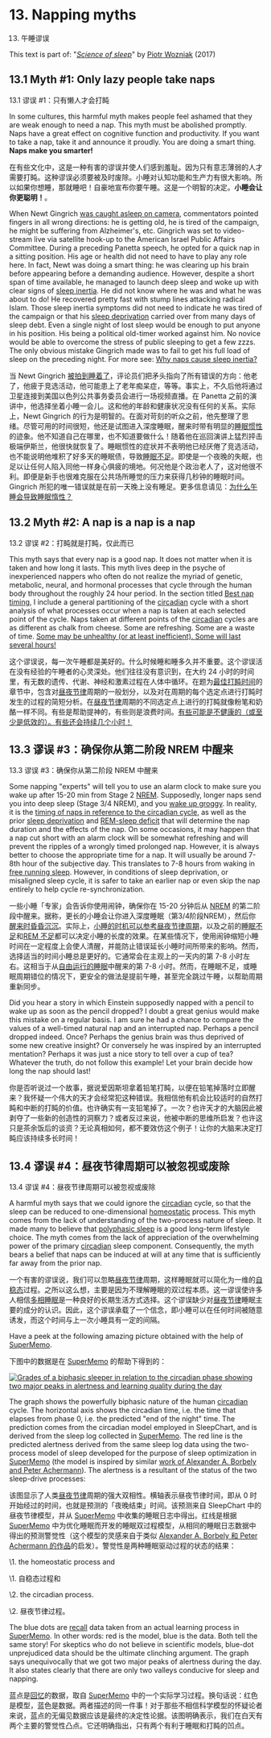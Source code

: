 # 13. Napping myths

13. 午睡谬误

This text is part of: "*[Science of sleep](https://supermemo.guru/wiki/Science_of_sleep)*" by [Piotr Wozniak](https://supermemo.guru/wiki/Piotr_Wozniak) (2017)

## 13.1 Myth #1: Only lazy people take naps

13.1 谬误 #1：只有懒人才会打盹

In some cultures, this harmful myth makes people feel ashamed that they are weak enough to need a nap. This myth must be abolished promptly. Naps have a great effect on cognitive function and productivity. If you want to take a nap, take it and announce it proudly. You are doing a smart thing. **Naps make you smarter!**

在有些文化中，这是一种有害的谬误并使人们感到羞耻。因为只有意志薄弱的人才需要打盹。这种谬误必须要被及时废除。小睡对认知功能和生产力有很大影响。所以如果你想睡，那就睡吧！自豪地宣布你要午睡。这是一个明智的决定。**小睡会让你更聪明！**。

When Newt Gingrich [was caught asleep on camera](http://abcnews.go.com/blogs/politics/2012/03/i-understand-you-have-a-panel-gingrich-says-to-panel-less-aipac/), commentators pointed fingers in all wrong directions: he is getting old, he is tired of the campaign, he might be suffering from Alzheimer's, etc. Gingrich was set to video-stream live via satellite hook-up to the American Israel Public Affairs Committee. During a preceding Panetta speech, he opted for a quick nap in a sitting position. His age or health did not need to have to play any role here. In fact, Newt was doing a smart thing: he was clearing up his brain before appearing before a demanding audience. However, despite a short span of time available, he managed to launch deep sleep and woke up with clear signs of [sleep inertia](https://supermemo.guru/wiki/Sleep_inertia). He did not know where he was and what he was about to do! He recovered pretty fast with stump lines attacking radical Islam. Those sleep inertia symptoms did not need to indicate he was tired of the campaign or that his [sleep deprivation](https://supermemo.guru/wiki/Good_sleep,_good_learning,_good_life:_Glossary#sleep_deprivation) carried over from many days of sleep debt. Even a single night of lost sleep would be enough to put anyone in his position. His being a political old-timer worked against him. No novice would be able to overcome the stress of public sleeping to get a few zzzs. The only obvious mistake Gingrich made was to fail to get his full load of sleep on the preceding night. For more see: [Why naps cause sleep inertia?](https://supermemo.guru/wiki/Sleep_inertia#Why_naps_cause_sleep_inertia?)

当 Newt Gingrich [被拍到睡着了](http://abcnews.go.com/blogs/politics/2012/03/i-understand-you-have-a-panel-gingrich-says-to-panel-less-aipac/)，评论员们把矛头指向了所有错误的方向：他老了，他疲于竞选活动，他可能患上了老年痴呆症，等等。事实上，不久后他将通过卫星连接到美国以色列公共事务委员会进行一场视频直播。在 Panetta 之前的演讲中，他选择坐着小睡一会儿。这和他的年龄和健康状况没有任何的关系。实际上，Newt Gingrich 的行为是明智的。在面对苛刻的听众之前，他先整理了思绪。尽管可用的时间很短，他还是试图进入深度睡眠，醒来时带有明显的[睡眠惯性](https://supermemo.guru/wiki/Sleep_inertia)的迹象。他不知道自己在哪里，也不知道要做什么！随着他在巡回演讲上猛烈抨击极端伊斯兰，他很快就恢复了。睡眠惯性的症状并不表明他已经厌倦了竞选活动，也不能说明他堆积了好多天的睡眠债，导致[睡眠不足](https://supermemo.guru/wiki/Good_sleep,_good_learning,_good_life:_Glossary#sleep_deprivation)。即使是一个夜晚的失眠，也足以让任何人陷入同他一样身心俱疲的境地。何况他是个政治老人了，这对他很不利。即便是新手也很难克服在公共场所睡觉的压力来获得几秒钟的睡眠时间。Gingrich 所犯的唯一错误就是在前一天晚上没有睡足。更多信息请见：[为什么午睡会导致睡眠惰性？](https://supermemo.guru/wiki/Sleep_inertia#Why_naps_cause_sleep_inertia?)

## 13.2 Myth #2: A nap is a nap is a nap

13.2 谬误 #2：打盹就是打盹，仅此而已

This myth says that every nap is a good nap. It does not matter when it is taken and how long it lasts. This myth lives deep in the psyche of inexperienced nappers who often do not realize the myriad of genetic, metabolic, neural, and hormonal processes that cycle through the human body throughout the roughly 24 hour period. In the section titled [Best nap timing](https://supermemo.guru/wiki/Best_time_for_napping#Best_nap_timing), I include a general partitioning of the [circadian](https://supermemo.guru/wiki/Good_sleep,_good_learning,_good_life:_Glossary#circadian_sleep_component) cycle with a short analysis of what processes occur when a nap is taken at each selected point of the cycle. Naps taken at different points of the [circadian](https://supermemo.guru/wiki/Good_sleep,_good_learning,_good_life:_Glossary#circadian_sleep_component) cycles are as different as chalk from cheese. Some are refreshing. Some are a waste of time. [Some may be unhealthy (or at least inefficient). Some will last several hours!](https://supermemo.guru/wiki/Best_time_for_napping#Best_nap_timing)

这个谬误说，每一次午睡都是美好的。什么时候睡和睡多久并不重要。这个谬误活在没有经验的午睡者的心灵深处。他们往往没有意识到，在大约 24 小时的时间里，有无数的遗传、代谢、神经和激素过程在人体中循环。在题为[最佳打盹时间](https://supermemo.guru/wiki/Best_time_for_napping#Best_nap_timing)的章节中，包含对[昼夜节律](https://supermemo.guru/wiki/Good_sleep,_good_learning,_good_life:_Glossary#circadian_sleep_component)周期的一般划分，以及对在周期的每个选定点进行打盹时发生的过程的简短分析。在[昼夜节律](https://supermemo.guru/wiki/Good_sleep,_good_learning,_good_life:_Glossary#circadian_sleep_component)周期的不同选定点上进行的打盹就像粉笔和奶酪一样不同。有些是帮助提神的，有些则是浪费时间。[有些可能是不健康的（或至少是低效的）。有些还会持续几个小时！](https://supermemo.guru/wiki/Best_time_for_napping#Best_nap_timing)

## 13.3 谬误 #3：确保你从第二阶段 NREM 中醒来

13.3 谬误 #3：确保你从第二阶段 NREM 中醒来

Some napping "experts" will tell you to use an alarm clock to make sure you wake up after 15-20 min from Stage 2 [NREM](https://supermemo.guru/wiki/Good_sleep,_good_learning,_good_life:_Glossary#NREM). Supposedly, longer naps send you into deep sleep (Stage 3/4 NREM), and you [wake up groggy](https://supermemo.guru/wiki/Sleep_inertia). In reality, it is the [timing of naps in reference to the circadian cycle](https://supermemo.guru/wiki/Best_time_for_napping#Best_nap_timing), as well as the prior [sleep deprivation](https://supermemo.guru/wiki/Good_sleep,_good_learning,_good_life:_Glossary#sleep_deprivation) and [REM-sleep deficit](https://supermemo.guru/wiki/How_do_we_fall_asleep`%3`F#REM_rebound_hypothesis) that will determine the nap duration and the effects of the nap. On some occasions, it may happen that a nap cut short with an alarm clock will be somewhat refreshing and will prevent the ripples of a wrongly timed prolonged nap. However, it is always better to choose the appropriate time for a nap. It will usually be around 7-8th hour of the subjective day. This translates to 7-8 hours from waking in [free running sleep](https://supermemo.guru/wiki/Formula_for_good_sleep:_free_running_sleep). However, in conditions of sleep deprivation, or misaligned sleep cycle, it is safer to take an earlier nap or even skip the nap entirely to help cycle re-synchronization.

一些小睡「专家」会告诉你使用闹钟，确保你在 15-20 分钟后从 [NREM](https://supermemo.guru/wiki/Good_sleep,_good_learning,_good_life:_Glossary#NREM) 的第二阶段中醒来。据称，更长的小睡会让你进入深度睡眠（第3/4阶段NREM），然后你[醒来时昏昏沉沉](https://supermemo.guru/wiki/Sleep_inertia)。实际上，[小睡的时机可以参考昼夜节律周期](https://supermemo.guru/wiki/Best_time_for_napping#Best_nap_timing)，以及之前的[睡眠不足](https://supermemo.guru/wiki/Good_sleep,_good_learning,_good_life:_Glossary#sleep_deprivation)和[REM 不足](https://supermemo.guru/wiki/How_do_we_fall_asleep%3F#REM_rebound_hypothesis)都可以决定小睡的长度的效果。在某些情况下，使用闹钟缩短小睡时间在一定程度上会使人清醒，并能防止错误延长小睡时间所带来的影响。然而，选择适当的时间小睡总是更好的。它通常会在主观上的一天内的第 7-8 小时左右。这相当于从[自由运行的睡眠](https://supermemo.guru/wiki/Formula_for_good_sleep:_free_running_sleep)中醒来的第 7-8 小时。然而，在睡眠不足，或睡眠周期错位的情况下，更安全的做法是提前午睡，甚至完全跳过午睡，以帮助周期重新同步。

Did you hear a story in which Einstein supposedly napped with a pencil to wake up as soon as the pencil dropped? I doubt a great genius would make this mistake on a regular basis. I am sure he had a chance to compare the values of a well-timed natural nap and an interrupted nap. Perhaps a pencil dropped indeed. Once? Perhaps the genius brain was thus deprived of some new creative insight? Or conversely he was inspired by an interrupted mentation? Perhaps it was just a nice story to tell over a cup of tea? Whatever the truth, do not follow this example! Let your brain decide how long the nap should last!

你是否听说过一个故事，据说爱因斯坦拿着铅笔打盹，以便在铅笔掉落时立即醒来？我怀疑一个伟大的天才会经常犯这种错误。我相信他有机会比较适时的自然打盹和中断的打盹的价值。也许确实有一支铅笔掉了。一次？也许天才的大脑因此被剥夺了一些新的创造性的洞察力？或者反过来说，他被中断的思维所启发？也许这只是茶余饭后的谈资？无论真相如何，都不要效仿这个例子！让你的大脑来决定打盹应该持续多长时间！

## 13.4 谬误 #4：昼夜节律周期可以被忽视或废除

13.4 谬误 #4：昼夜节律周期可以被忽视或废除

A harmful myth says that we could ignore the [circadian](https://supermemo.guru/wiki/Good_sleep,_good_learning,_good_life:_Glossary#circadian_sleep_component) cycle, so that the sleep can be reduced to one-dimensional [homeostatic](https://supermemo.guru/wiki/Good_sleep,_good_learning,_good_life:_Glossary#homeostatic_sleep_component) process. This myth comes from the lack of understanding of the two-process nature of sleep. It made many to believe that [polyphasic sleep](https://supermemo.guru/wiki/Good_sleep,_good_learning,_good_life:_Glossary#polyphasic_sleep) is a good long-term lifestyle choice. The myth comes from the lack of appreciation of the overwhelming power of the primary [circadian](https://supermemo.guru/wiki/Good_sleep,_good_learning,_good_life:_Glossary#circadian_sleep_component) sleep component. Consequently, the myth bears a belief that naps can be induced at will at any time that is sufficiently far away from the prior nap.

一个有害的谬误说，我们可以忽略[昼夜节律](https:昼夜节律，生理节奏//supermemo.guru/wiki/Good_sleep,_good_learning,_good_life:_Glossary#circadian_sleep_component)周期，这样睡眠就可以简化为一维的[自稳态](https://supermemo.guru/wiki/Good_sleep,_good_learning,_good_life:_Glossary#homeostatic_sleep_component)过程。之所以这么想，主要是因为不理解睡眠的双过程本质。这一谬误使许多人相信[多相睡眠](https://supermemo.guru/wiki/Good_sleep,_good_learning,_good_life:_Glossary#polyphasic_sleep)是一种良好的长期生活方式选择。这个谬误缺少对[昼夜节律](https://supermemo.guru/wiki/Good_sleep,_good_learning,_good_life:_Glossary#circadian_sleep_component)睡眠主要的成分的认识。因此，这个谬误承载了一个信念，即小睡可以在任何时间被随意诱发，而这个时间与上一次小睡具有一定的间隔。

Have a peek at the following amazing picture obtained with the help of [SuperMemo](https://supermemo.guru/wiki/Good_sleep,_good_learning,_good_life:_Glossary#SuperMemo).

下图中的数据是在 [SuperMemo](https://supermemo.guru/wiki/Good_sleep,_good_learning,_good_life:_Glossary#SuperMemo) 的帮助下得到的：

[![Grades of a biphasic sleeper in relation to the circadian phase showing two major peaks in alertness and learning quality during the day](https://supermemo.guru/images/2/27/Grades_vs_circadian_phase_%28biphasic_sleeper%29.jpg)](https://supermemo.guru/wiki/File:Grades_vs_circadian_phase_(biphasic_sleeper).jpg)

The graph shows the powerfully biphasic nature of the human [circadian](https://supermemo.guru/wiki/Good_sleep,_good_learning,_good_life:_Glossary#circadian_sleep_component) cycle. The horizontal axis shows the circadian time, i.e. the time that elapses from phase 0, i.e. the predicted "end of the night" time. The prediction comes from the circadian model employed in SleepChart, and is derived from the sleep log collected in [SuperMemo](https://supermemo.guru/wiki/Good_sleep,_good_learning,_good_life:_Glossary#SuperMemo). The red line is the predicted alertness derived from the same sleep log data using the two-process model of sleep developed for the purpose of sleep optimization in [SuperMemo](https://supermemo.guru/wiki/Good_sleep,_good_learning,_good_life:_Glossary#SuperMemo) (the model is inspired by similar [work of Alexander A. Borbely and Peter Achermann](https://supermemo.guru/wiki/How_do_we_fall_asleep`%3`F#Borbély_model)). The alertness is a resultant of the status of the two sleep-drive processes:

该图显示了人类[昼夜节律](https://supermemo.guru/wiki/Good_sleep,_good_learning,_good_life:_Glossary#circadian_sleep_component)周期的强大双相性。横轴表示昼夜节律时间，即从 0 时开始经过的时间，也就是预测的「夜晚结束」时间。该预测来自 SleepChart 中的昼夜节律模型，并从 [SuperMemo](https://supermemo.guru/wiki/Good_sleep,_good_learning,_good_life:_Glossary#SuperMemo) 中收集的睡眠日志中得出。红线是根据 [SuperMemo](https://supermemo.guru/wiki/Good_sleep,_good_learning,_good_life:_Glossary#SuperMemo) 中为优化睡眠而开发的睡眠双过程模型，从相同的睡眠日志数据中得出的预测警觉性（这个模型的灵感来自于类似 [Alexander A. Borbely 和 Peter Achermann 的作品](https://supermemo.guru/wiki/How_do_we_fall_asleep%3F#Borbély_model)的启发）。警觉性是两种睡眠驱动过程的状态的结果：

\1. the homeostatic process and

\1. 自稳态过程和

\2. the circadian process.

\2. 昼夜节律过程。

The blue dots are [recall](https://supermemo.guru/wiki/Good_sleep,_good_learning,_good_life:_Glossary#recall) data taken from an actual learning process in [SuperMemo](https://supermemo.guru/wiki/Good_sleep,_good_learning,_good_life:_Glossary#SuperMemo). In other words: red is the model, blue is the data. Both tell the same story! For skeptics who do not believe in scientific models, blue-dot unprejudiced data should be the ultimate clinching argument. The graph says unequivocally that we got two major peaks of alertness during the day. It also states clearly that there are only two valleys conducive for sleep and napping.

蓝点是[回忆](https://supermemo.guru/wiki/Good_sleep,_good_learning,_good_life:_Glossary#recall)的数据，取自 [SuperMemo](https://supermemo.guru/wiki/Good_sleep,_good_learning,_good_life:_Glossary#SuperMemo) 中的一个实际学习过程。换句话说：红色是模型，蓝色是数据。两者描述的同一件事！对于那些不相信科学模型的怀疑论者来说，蓝点的无偏见数据应该是最终的决定性论据。该图明确表示，我们在白天有两个主要的警觉性凸点。它还明确指出，只有两个有利于睡眠和打盹的凹点。